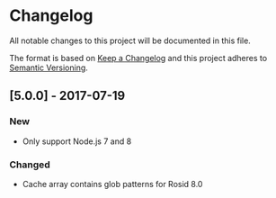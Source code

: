 # Changelog

All notable changes to this project will be documented in this file.

The format is based on [Keep a Changelog](http://keepachangelog.com/en/1.0.0/) and this project adheres to [Semantic Versioning](http://semver.org/spec/v2.0.0.html).

## [5.0.0] - 2017-07-19

### New

- Only support Node.js 7 and 8

### Changed

- Cache array contains glob patterns for Rosid 8.0